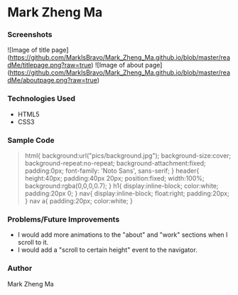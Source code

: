# Mark Zheng Ma

### Screenshots

![Image of title page]
(https://github.com/MarkIsBravo/Mark_Zheng_Ma.github.io/blob/master/readMe/titlepage.png?raw=true)
![Image of about page]
(https://github.com/MarkIsBravo/Mark_Zheng_Ma.github.io/blob/master/readMe/aboutpage.png?raw=true)

### Technologies Used

* HTML5
* CSS3

### Sample Code

> html{
>  background:url("pics/background.jpg");
>  background-size:cover;
>  background-repeat:no-repeat;
>  background-attachment:fixed;
>  padding:0px;
>  font-family: 'Noto Sans', sans-serif;
> }
> header{
>  height:40px;
>  padding:40px 20px;
>  position:fixed;
>  width:100%;
>  background:rgba(0,0,0,0.7);
> }
> h1{
>  display:inline-block;
>  color:white;
>  padding:20px 0;
> }
> nav{
>  display:inline-block;
>  float:right;
>  padding:20px;
> }
> nav a{
>  padding:20px;
>  color:white;
> }

### Problems/Future Improvements

* I would add more animations to the "about" and "work" sections
 when I scroll to it.
* I would add a "scroll to certain height" event to the navigator.

### Author

Mark Zheng Ma

